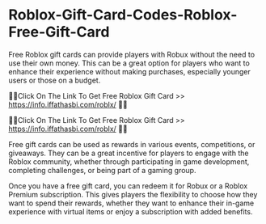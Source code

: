# Roblox-Gift-Card-Codes-Roblox-Free-Gift-Card

Free Roblox gift cards can provide players with Robux without the need to use their own money. This can be a great option for players who want to enhance their experience without making purchases, especially younger users or those on a budget.

🎁🎁Click On The Link To Get Free Roblox Gift Card >> https://info.iffathasbi.com/roblx/ 🎁🎁

🎁🎁Click On The Link To Get Free Roblox Gift Card >> https://info.iffathasbi.com/roblx/ 🎁🎁

Free gift cards can be used as rewards in various events, competitions, or giveaways. They can be a great incentive for players to engage with the Roblox community, whether through participating in game development, completing challenges, or being part of a gaming group.

Once you have a free gift card, you can redeem it for Robux or a Roblox Premium subscription. This gives players the flexibility to choose how they want to spend their rewards, whether they want to enhance their in-game experience with virtual items or enjoy a subscription with added benefits.

